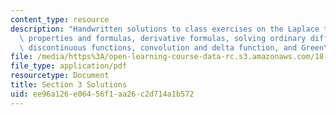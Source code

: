 ```yaml
---
content_type: resource
description: "Handwritten solutions to class exercises on the Laplace transform, elementary\
  \ properties and formulas, derivative formulas, solving ordinary differential equation,\
  \ discontinuous functions, convolution and delta function, and Green\u2019s function."
file: /media/https%3A/open-learning-course-data-rc.s3.amazonaws.com/18-03-differential-equations-spring-2010/ee96a126e06456f1aa26c2d714a1b572_MIT18_03S10_3sol.pdf
file_type: application/pdf
resourcetype: Document
title: Section 3 Solutions
uid: ee96a126-e064-56f1-aa26-c2d714a1b572
---
```

